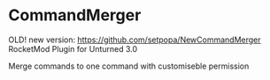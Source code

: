 # CommandMerger
OLD! new version: https://github.com/setpopa/NewCommandMerger
RocketMod Plugin for Unturned 3.0

Merge commands to one command with customiseble permission
